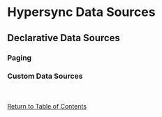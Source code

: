 # Hypersync Data Sources

## Declarative Data Sources

### Paging

### Custom Data Sources

<br></br>
[Return to Table of Contents](./000-toc.md)

